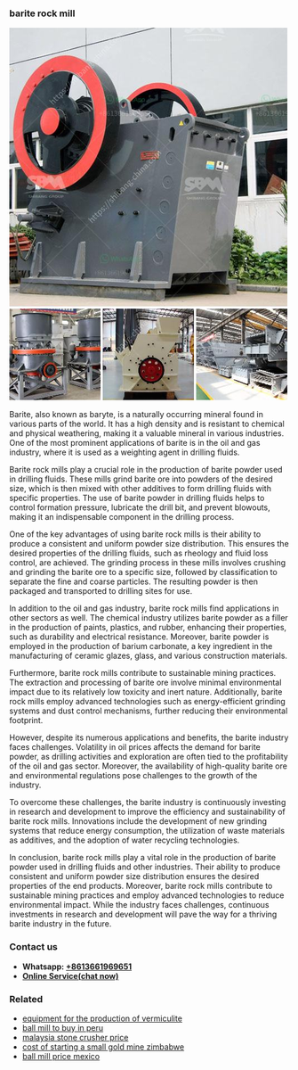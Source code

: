 <h3>barite rock mill</h3><img src='1706767836.jpg' alt=''><p>Barite, also known as baryte, is a naturally occurring mineral found in various parts of the world. It has a high density and is resistant to chemical and physical weathering, making it a valuable mineral in various industries. One of the most prominent applications of barite is in the oil and gas industry, where it is used as a weighting agent in drilling fluids.</p><p>Barite rock mills play a crucial role in the production of barite powder used in drilling fluids. These mills grind barite ore into powders of the desired size, which is then mixed with other additives to form drilling fluids with specific properties. The use of barite powder in drilling fluids helps to control formation pressure, lubricate the drill bit, and prevent blowouts, making it an indispensable component in the drilling process.</p><p>One of the key advantages of using barite rock mills is their ability to produce a consistent and uniform powder size distribution. This ensures the desired properties of the drilling fluids, such as rheology and fluid loss control, are achieved. The grinding process in these mills involves crushing and grinding the barite ore to a specific size, followed by classification to separate the fine and coarse particles. The resulting powder is then packaged and transported to drilling sites for use.</p><p>In addition to the oil and gas industry, barite rock mills find applications in other sectors as well. The chemical industry utilizes barite powder as a filler in the production of paints, plastics, and rubber, enhancing their properties, such as durability and electrical resistance. Moreover, barite powder is employed in the production of barium carbonate, a key ingredient in the manufacturing of ceramic glazes, glass, and various construction materials.</p><p>Furthermore, barite rock mills contribute to sustainable mining practices. The extraction and processing of barite ore involve minimal environmental impact due to its relatively low toxicity and inert nature. Additionally, barite rock mills employ advanced technologies such as energy-efficient grinding systems and dust control mechanisms, further reducing their environmental footprint.</p><p>However, despite its numerous applications and benefits, the barite industry faces challenges. Volatility in oil prices affects the demand for barite powder, as drilling activities and exploration are often tied to the profitability of the oil and gas sector. Moreover, the availability of high-quality barite ore and environmental regulations pose challenges to the growth of the industry.</p><p>To overcome these challenges, the barite industry is continuously investing in research and development to improve the efficiency and sustainability of barite rock mills. Innovations include the development of new grinding systems that reduce energy consumption, the utilization of waste materials as additives, and the adoption of water recycling technologies.</p><p>In conclusion, barite rock mills play a vital role in the production of barite powder used in drilling fluids and other industries. Their ability to produce consistent and uniform powder size distribution ensures the desired properties of the end products. Moreover, barite rock mills contribute to sustainable mining practices and employ advanced technologies to reduce environmental impact. While the industry faces challenges, continuous investments in research and development will pave the way for a thriving barite industry in the future.</p><h3>Contact us</h3><ul><li><strong>Whatsapp:&nbsp;<a href="https://wa.me/8613661969651">+8613661969651</a></strong></li><li><a href="https://swt.shibang-china.com/?git&amp;zhl&amp;barite rock mill"><strong>Online Service(chat now)</strong></a></li></ul><h3>Related</h3><ul><li><a href='equipment for the production of vermiculite.md'>equipment for the production of vermiculite</a></li><li><a href='ball mill to buy in peru.md'>ball mill to buy in peru</a></li><li><a href='malaysia stone crusher price.md'>malaysia stone crusher price</a></li><li><a href='cost of starting a small gold mine zimbabwe.md'>cost of starting a small gold mine zimbabwe</a></li><li><a href='ball mill price mexico.md'>ball mill price mexico</a></li></ul>